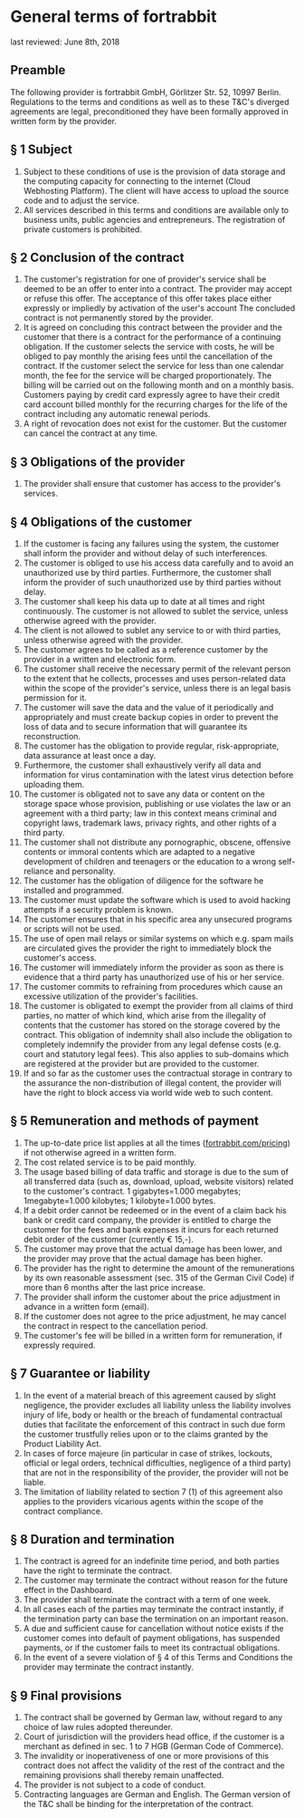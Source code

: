 # General terms of fortrabbit

last reviewed: June 8th, 2018

## Preamble

The following provider is fortrabbit GmbH, Görlitzer Str. 52, 10997 Berlin. Regulations to the terms and conditions as well as to these T&C's diverged agreements are legal, preconditioned they have been formally approved in written form by the provider.

## § 1 Subject

1. Subject to these conditions of use is the provision of data storage and the computing capacity for connecting to the internet (Cloud Webhosting Platform). The client will have access to upload the source code and to adjust the service.
2. All services described in this terms and conditions are available only to business units, public agencies and entrepreneurs. The registration of private customers is prohibited.

## § 2 Conclusion of the contract

1. The customer's registration for one of provider's service shall be deemed to be an offer to enter into a contract. The provider may accept or refuse this offer. The acceptance of this offer takes place either expressly or impliedly by activation of the user's account The concluded contract is not permanently stored by the provider.
2. It is agreed on concluding this contract between the provider and the customer that there is a contract for the performance of a continuing obligation. If the customer selects the service with costs, he will be obliged to pay monthly the arising fees until the cancellation of the contract. If the customer select the service for less than one calendar month, the fee for the service  will be charged proportionately. The billing will be carried out on the following month and on a monthly basis. Customers paying by credit card expressly agree to have their credit card account billed monthly for the recurring charges for the life of the contract including any automatic renewal periods.
3. A right of revocation does not exist for the customer. But the customer can cancel the contract at any time.

## § 3 Obligations of the provider

1. The provider shall ensure that customer has access to the provider's services.

## § 4 Obligations of the customer

1. If the customer is facing any failures using the system, the customer shall inform the provider and without delay of such interferences.
2. The customer is obliged to use his access data carefully and to avoid an unauthorized use by third parties. Furthermore, the customer shall inform the provider of such unauthorized use by third parties without delay.
3. The customer shall keep his data up to date at all times and right continuously. The customer is not allowed to sublet the service, unless otherwise agreed with the provider.
4. The client is not allowed to sublet any service to or with third parties, unless otherwise agreed with the provider.
5. The customer agrees to be called as a reference customer by the provider in a written and electronic form.
6. The customer shall receive the necessary permit of the relevant person to the extent that he collects, processes and uses person-related data within the scope of the provider's service, unless there is an legal basis permission for it.
7. The customer will save the data and the value of it periodically and appropriately and must create backup copies in order to prevent the loss of data and to secure information that will guarantee its reconstruction.
8. The customer has the obligation to provide regular, risk-appropriate, data assurance at least once a day.
9. Furthermore, the customer shall exhaustively verify all data and information for virus contamination with the latest virus detection before uploading them.
10. The customer is obligated not to save any data or content on the storage space whose provision, publishing or use violates the law or an agreement with a third party; law in this context means criminal and copyright laws, trademark laws, privacy rights, and other rights of a third party.
11. The customer shall not distribute any pornographic, obscene, offensive contents or immoral contents which are adapted to a negative development of children and teenagers or the education to a wrong self-reliance and personality.
12. The customer has the obligation of diligence for the software he installed and programmed.
13. The customer must update the software which is used to avoid hacking attempts if a security problem is known.
14. The customer ensures that in his specific area any unsecured programs or scripts will not be used.
15. The use of open mail relays or similar systems on which e.g. spam mails are circulated gives the provider the right to immediately block the customer's access.
16. The customer will immediately inform the provider as soon as there is evidence that a third party has unauthorized use of his or her service.
17. The customer commits to refraining from procedures which cause an excessive utilization of the provider's facilities.
18. The customer is obligated to exempt the provider from all claims of third parties, no matter of which kind, which arise from the illegality of contents that the customer has stored on the storage covered by the contract. This obligation of indemnity shall also include the obligation to completely indemnify the provider from any legal defense costs (e.g. court and statutory legal fees). This also applies to sub-domains which are registered at the provider but are provided to the customer.
19. If and so far as the customer uses the contractual storage in contrary to the assurance the non-distribution of illegal content, the provider will have the right to block access via world wide web to such content.

## § 5 Remuneration and methods of payment

1. The up-to-date price list applies at all the times ([fortrabbit.com/pricing](http://www.fortrabbit.com/pricing)) if not otherwise agreed in a written form.
2. The cost related service is to be paid monthly.
3. The usage based billing of data traffic and storage is due to the sum of all transferred data (such as, download, upload, website visitors) related to the customer's contract. 1 gigabytes=1.000 megabytes; 1megabyte=1.000 kilobytes; 1 kilobyte=1.000 bytes.
4. If a debit order cannot be redeemed or in the event of a claim back his bank or credit card company, the provider is entitled to charge the customer for the fees and bank expenses it incurs for each returned debit order of the customer (currently € 15,-).
5. The customer may prove that the actual damage has been lower, and the provider may prove that the actual damage has been higher.
6. The provider has the right to determine the amount of the remunerations by its own reasonable assessment (sec. 315 of the German Civil Code) if more than 6 months after the last price increase.
7. The provider shall inform the customer about the price adjustment in advance in a written form (email).
8. If the customer does not agree to the price adjustment, he may cancel the contract in respect to the cancellation period.
9. The customer's fee will be billed in a written form for remuneration, if expressly required.

## § 7 Guarantee or liability

1. In the event of a material breach of this agreement caused by slight negligence, the provider excludes all liability unless the liability involves injury of life, body or health or the breach of fundamental contractual duties that facilitate the enforcement of this contract in such due form the customer trustfully relies upon or to the claims granted by the Product Liability Act.
2. In cases of force majeure (in particular in case of strikes, lockouts, official or legal orders, technical difficulties, negligence of a third party) that are not in the responsibility of the provider, the provider will not be liable.
3. The limitation of liability related to section 7 (1) of this agreement also applies to the providers vicarious agents within the scope of the contract compliance.

## § 8 Duration and termination

1. The contract is agreed for an indefinite time period, and both parties have the right to terminate the contract.
2. The customer may terminate the contract without reason for the future effect in the Dashboard.
3. The provider shall terminate the contract with a term of one week.
4. In all cases each of the parties may terminate the contract instantly, if the termination party can base the termination on an important reason.
5. A due and sufficient cause for cancellation without notice exists if the customer comes into default of payment obligations, has suspended payments, or if the customer fails to meet its contractual obligations.
6. In the event of a severe violation of § 4 of this Terms and Conditions the provider may terminate the contract instantly.

## § 9 Final provisions

1. The contract shall be governed by German law, without regard to any choice of law rules adopted thereunder.
2. Court of jurisdiction will the providers head office, if the customer is a merchant as defined in sec. 1 to 7 HGB (German Code of Commerce).
3. The invalidity or inoperativeness of one or more provisions of this contract does not affect the validity of the rest of the contract and the remaining provisions shall thereby remain unaffected.
4. The provider is not subject to a code of conduct.
5. Contracting languages are German and English. The German version of the T&C shall be binding for the interpretation of the contract.
